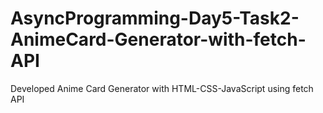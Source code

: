 # AsyncProgramming-Day5-Task2-AnimeCard-Generator-with-fetch-API
Developed Anime Card Generator with HTML-CSS-JavaScript using fetch API
